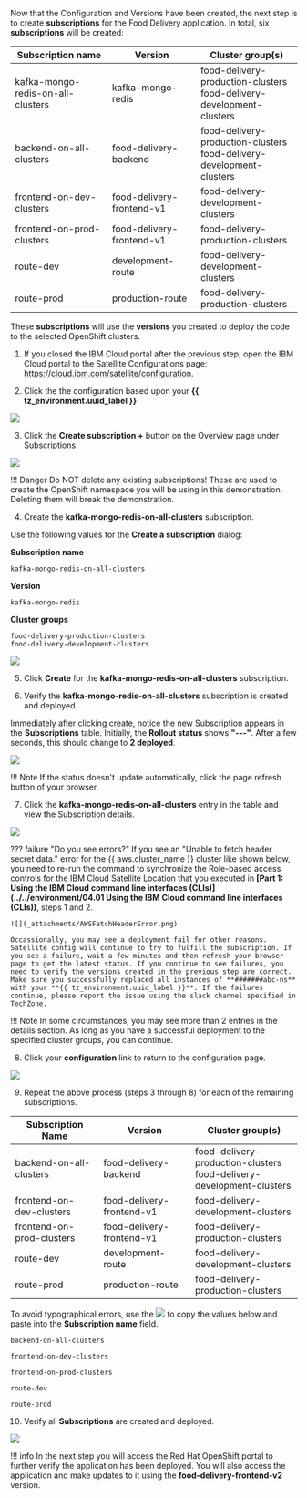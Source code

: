 Now that the Configuration and Versions have been created, the next step is to create **subscriptions** for the Food Delivery application. In total, six **subscriptions** will be created:


|**Subscription name**              | **Version**               | **Cluster group(s)**               |
|-----------------------------------|---------------------------|------------------------------------|
| kafka-mongo-redis-on-all-clusters | kafka-mongo-redis         | food-delivery-production-clusters<br>food-delivery-development-clusters|
| backend-on-all-clusters           | food-delivery-backend     | food-delivery-production-clusters<br>food-delivery-development-clusters|
| frontend-on-dev-clusters          | food-delivery-frontend-v1 | food-delivery-development-clusters |
| frontend-on-prod-clusters         | food-delivery-frontend-v1 | food-delivery-production-clusters  |
| route-dev                         | development-route         | food-delivery-development-clusters |
| route-prod                        | production-route          | food-delivery-production-clusters  |

These **subscriptions** will use the **versions** you created to deploy the code to the selected OpenShift clusters.

1. If you closed the IBM Cloud portal after the previous step, open the IBM Cloud portal to the Satellite Configurations page: <a href="https://cloud.ibm.com/satellite/configuration" target="_blank">https://cloud.ibm.com/satellite/configuration</a>.

2. Click the the configuration based upon your **{{ tz_environment.uuid_label }}**

![](_attachments/0122-NewConfigurationCreated.png)

3. Click the **Create subscription +** button on the Overview page under Subscriptions.

![](_attachments/0122-ConfgOverview-CreateSubscription.png)

!!! Danger
    Do NOT delete any existing subscriptions! These are used to create the OpenShift namespace you will be using in this demonstration. Deleting them will break the demonstration.

4. Create the **kafka-mongo-redis-on-all-clusters** subscription.

Use the following values for the **Create a subscription** dialog:

**Subscription name**
```
kafka-mongo-redis-on-all-clusters
```
**Version**
```
kafka-mongo-redis
```
**Cluster groups**
```
food-delivery-production-clusters
food-delivery-development-clusters
```

![](_attachments/0122-CreateKafkaSubscription.png)

5. Click **Create** for the **kafka-mongo-redis-on-all-clusters** subscription.

6. Verify the **kafka-mongo-redis-on-all-clusters** subscription is created and deployed.

Immediately after clicking create, notice the new Subscription appears in the **Subscriptions** table.
Initially, the **Rollout status** shows **"---"**. After a few seconds, this should change to **2 deployed**.

![](_attachments/0122-KafkaSubscriptionCreated.png)

!!! Note
    If the status doesn't update automatically, click the page refresh button of your browser.

7. Click the **kafka-mongo-redis-on-all-clusters** entry in the table and view the Subscription details.

![](_attachments/0122-KafkaSubscriptionDeployedDetails.png)

??? failure "Do you see errors?"
    If you see an "Unable to fetch header secret data." error for the {{ aws.cluster_name }} cluster like shown below, you need to re-run the command to synchronize the Role-based access controls for the IBM Cloud Satellite Location that you executed in **[Part 1: Using the IBM Cloud command line interfaces (CLIs)](../../environment/04.01 Using the IBM Cloud command line interfaces \(CLIs\))**, steps 1 and 2.

    ![](_attachments/AWSFetchHeaderError.png)

    Occassionally, you may see a deployment fail for other reasons. Satellite config will continue to try to fulfill the subscription. If you see a failure, wait a few minutes and then refresh your browser page to get the latest status. If you continue to see failures, you need to verify the versions created in the previous step are correct. Make sure you successfully replaced all instances of **#######abc-ns** with your **{{ tz_environment.uuid_label }}**. If the failures continue, please report the issue using the slack channel specified in TechZone.

!!! Note
    In some circumstances, you may see more than 2 entries in the details section. As long as you have a successful deployment to the specified cluster groups, you can continue.

8. Click your **configuration** link to return to the configuration page.

![](_attachments/0122-KafkaSubscriptionDeployedDetails-return.png)

9. Repeat the above process (steps 3 through 8) for each of the remaining subscriptions.

|**Subscription Name**                    | **Version**               | **Cluster group(s)**                 |
|----------------------------|---------------------------|--------------------------------------|
| backend-on-all-clusters    | food-delivery-backend     | food-delivery-production-clusters <br>food-delivery-development-clusters |
| frontend-on-dev-clusters   | food-delivery-frontend-v1 |  food-delivery-development-clusters  |
| frontend-on-prod-clusters  | food-delivery-frontend-v1 |  food-delivery-production-clusters   |
| route-dev                  | development-route         |  food-delivery-development-clusters  |
| route-prod                 | production-route          |  food-delivery-production-clusters   |

To avoid typographical errors, use the ![](_attachments/CopyToClipboard.png) to copy the values below and paste into the **Subscription name** field.
```
backend-on-all-clusters
```

```
frontend-on-dev-clusters
```

```
frontend-on-prod-clusters
```

```
route-dev
```

```
route-prod
```

10. Verify all **Subscriptions** are created and deployed.

![](_attachments/0122-AllSubscriptionsDeployed.png)

!!! info
    In the next step you will access the Red Hat OpenShift portal to further verify the application has been deployed. You will also access the application and make updates to it using the **food-delivery-frontend-v2** version.

